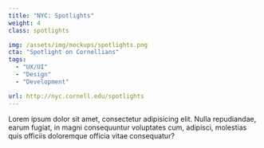```yaml
---
title: "NYC: Spotlights"
weight: 4
class: spotlights

img: /assets/img/mockups/spotlights.png
cta: "Spotlight on Cornellians"
tags:
  - "UX/UI"
  - "Design"
  - "Development"

url: http://nyc.cornell.edu/spotlights
---
```


Lorem ipsum dolor sit amet, consectetur adipisicing elit. Nulla repudiandae, earum fugiat, in magni consequuntur voluptates cum, adipisci, molestias quis officiis doloremque officia vitae consequatur?